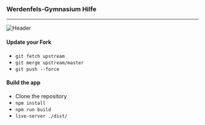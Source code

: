 ### Werdenfels-Gymnasium Hilfe 
-------
![Header](src/img/werdenfelsgymnasium.jpg)

#### Update your Fork
- ```git fetch upstream```
- ```git merge upstream/master```
- ```git push --force```

#### Build the app

- Clone the repository
- `npm install`
- `npm run build`
- `live-server ./dist/`
